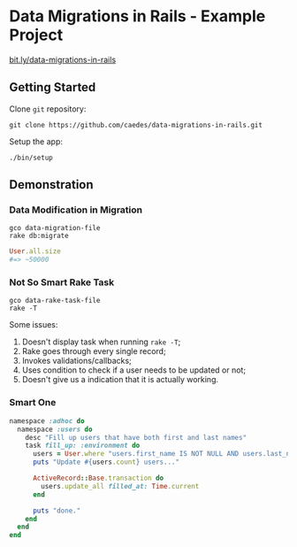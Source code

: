 # Data Migrations in Rails - Example Project

[bit.ly/data-migrations-in-rails](http://bit.ly/data-migrations-in-rails)

## Getting Started

Clone `git` repository:

```shell
git clone https://github.com/caedes/data-migrations-in-rails.git
```

Setup the app:

```shell
./bin/setup
```

## Demonstration

### Data Modification in Migration

```shell
gco data-migration-file
rake db:migrate
```

```ruby
User.all.size
#=> ~50000
```

### Not So Smart Rake Task

```shell
gco data-rake-task-file
rake -T
```

Some issues:

1. Doesn't display task when running `rake -T`;
2. Rake goes through every single record;
3. Invokes validations/callbacks;
4. Uses condition to check if a user needs to be updated or not;
5. Doesn't give us a indication that it is actually working.

### Smart One

```ruby
namespace :adhoc do
  namespace :users do
    desc "Fill up users that have both first and last names"
    task fill_up: :environment do
      users = User.where "users.first_name IS NOT NULL AND users.last_name IS NOT NULL"
      puts "Update #{users.count} users..."

      ActiveRecord::Base.transaction do
        users.update_all filled_at: Time.current
      end

      puts "done."
    end
  end
end
```
